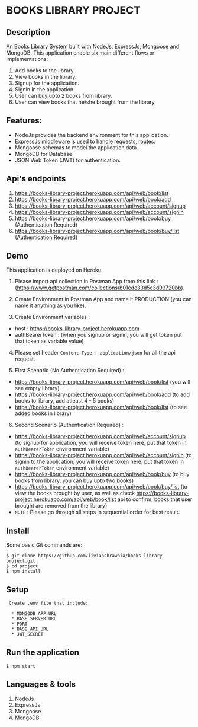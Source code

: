 # BOOKS LIBRARY PROJECT

## Description

An Books Library System built with NodeJs, ExpressJs, Mongoose and MongoDB. This application enable six main different flows or implementations:

1. Add books to the library.
2. View books in the library.
3. Signup for the application.
4. Signin in the application.
5. User can buy upto 2 books from library.
6. User can view books that he/she brought from the library.


## Features:
  * NodeJs provides the backend environment for this application.
  * ExpressJs middleware is used to handle requests, routes.
  * Mongoose schemas to model the application data.
  * MongoDB for Database
  * JSON Web Token (JWT) for authentication.


## Api's endpoints

1. https://books-library-project.herokuapp.com/api/web/book/list 
2. https://books-library-project.herokuapp.com/api/web/book/add
3. https://books-library-project.herokuapp.com/api/web/account/signup
4. https://books-library-project.herokuapp.com/api/web/account/signin
5. https://books-library-project.herokuapp.com/api/web/book/buy         (Authentication Required)
6. https://books-library-project.herokuapp.com/api/web/book/buy/list    (Authentication Required)


## Demo

This application is deployed on Heroku. 

1. Please import api collection in Postman App from this link : (https://www.getpostman.com/collections/b01ede33d5c3d93720bb).

2. Create Environment in Postman App and name it PRODUCTION (you can name it anything as you like).

3. Create Environment variables :
  * host : https://books-library-project.herokuapp.com
  * authBearerToken : (when you signup or signin, you will get token put that token as variable value)

4. Please set header `Content-Type : application/json` for all the api request.

5. First Scenario (No Authentication Required) :
  * https://books-library-project.herokuapp.com/api/web/book/list (you will see empty library).
  * https://books-library-project.herokuapp.com/api/web/book/add (to add books to library, add atleast 4 - 5 books)
  * https://books-library-project.herokuapp.com/api/web/book/list (to see added books in library)

6. Second Scenario (Authentication Required) : 
  * https://books-library-project.herokuapp.com/api/web/account/signup (to signup for application, you will receive token here, put that token in `authBearerToken` environment variable)
  * https://books-library-project.herokuapp.com/api/web/account/signin (to signin to the application, you will receive token here, put that token in `authBearerToken` environment variable)
  * https://books-library-project.herokuapp.com/api/web/book/buy (to buy books from library, you can buy upto two books)
  * https://books-library-project.herokuapp.com/api/web/book/buy/list (to view the books brought by user, as well as check https://books-library-project.herokuapp.com/api/web/book/list api to confirm, books that user brought are removed from the library)
  * `NOTE` : Please go through sll steps in sequential order for best result. 


## Install

Some basic Git commands are:

```
$ git clone https://github.com/livianshrawnia/books-library-project.git
$ cd project
$ npm install
```

## Setup

```
 Create .env file that include:

  * MONGODB_APP_URL
  * BASE_SERVER_URL
  * PORT
  * BASE_API_URL
  * JWT_SECRET
```

## Run the application

```
$ npm start
```

## Languages & tools

1. NodeJs
2. ExpressJs
3. Mongoose
4. MongoDB
